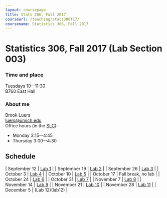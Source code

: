 ```yaml
---
layout: coursepage
title: Stats 306, Fall 2017
courseurl: /teaching/stats306f17/
coursename: Statistics 306, Fall 2017
---
```


# Statistics 306, Fall 2017 (Lab Section 003)

### Time and place
Tuesdays 10--11:30  
B760 East Hall

### About me
Brook Luers  
luers@umich.edu  
Office hours (in the <a href="https://lsa.umich.edu/slc/contact-us.html" target="_blank">SLC</a>):  
* Monday 3:15--4:45
* Thursday 3:00--4:30

## Schedule

| September 12  | [Lab 1](lab1) |
| September 19  | [Lab 2](lab2) |
| September 26  | [Lab 3](lab3) |
| October 3     | [Lab 4](lab4)  |
| October 10    | [Lab 5](lab5)    |
| October 17    | Fall break, no lab |
| October 24    | [Lab 6](lab6)   |
| October 31    | [Lab 7](lab7)   |
| November 7    | [Lab 8](lab8)   |
| November 14   | [Lab 9](lab9)   |
| November 21   | [Lab 10](lab10)   |
| November 28   | [Lab 11](lab11)   |
| December 5    | (Lab 12)(lab12)  |